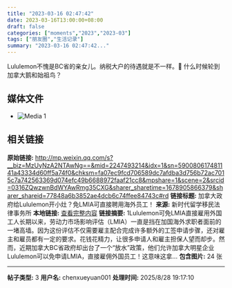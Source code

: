 ```yaml
---
title: "2023-03-16 02:47:42"
date: 2023-03-16T13:00:00+08:00
draft: false
categories: ["moments","2023","2023-03"]
tags: ["朋友圈","生活记录"]
summary: "2023-03-16 02:47:42..."
---
```


Lululemon不愧是BC省的亲女儿。纳税大户的待遇就是不一样。🤣 什么时候轮到加拿大鹅和始祖鸟？

## 媒体文件

- ![Media 1](/Moments/photos/2023-03-16/202303160247420.jpg)

## 相关链接

**原始链接:** http://mp.weixin.qq.com/s?__biz=MzUyNzA2NTAwNg==&mid=2247493214&idx=1&sn=590080617481141a43334d60ff5a74f0&chksm=fa07ec9fcd706589dc7afdba3d756b72ac7015c7a742563369d074efc49b6688972faaf21cc8&mpshare=1&scene=2&srcid=0316ZQwzwnBdWYAwRmg35CXG&sharer_sharetime=1678905866379&sharer_shareid=77848a6b3852ae4dcb6c74ffee84743c#rd
**链接标题:** 加拿大政府给Lululemon开小灶？免LMIA可直接聘用海外员工！
**来源:** 新时代留学移民法律事务所
**本地链接:** [查看完整内容](/link_content/2023/03/2023-03-16-3/link_content/)
**链接摘要:** 1Lululemon可免LMIA直接雇用外国工人长期以来，劳动力市场影响评估（LMIA）一直是挡在加国海外求职者面前的一堵高墙。因为这份评估不仅需要雇主配合完成许多额外的工签申请步骤，还对雇主和雇员都有一定的要求。花钱花精力，让很多申请人和雇主担保人望而却步。然而，近期加拿大BC省政府却出台了一个“放水”政策，他们允许加拿大明星企业Lululemon可以免申请LMIA，直接雇佣外国员工！这意味这拿...
**包含图片:** 24 张

---

**帖子类型:** 3
**用户名:** chenxueyuan001
**处理时间:** 2025/8/28 19:17:10